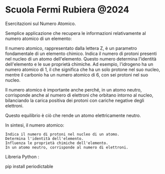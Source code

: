 # Scuola Fermi Rubiera @2024
Esercitazioni sul
Numero Atomico.

Semplice applicazione che recupera le informazioni
relativamente al numero atomico di un elemento:

Il numero atomico, rappresentato dalla lettera Z, è un parametro fondamentale di un elemento chimico.
Indica il numero di protoni presenti nel nucleo di un atomo dell'elemento. Questo numero determina l'identità dell'elemento e 
le sue proprietà chimiche. Ad esempio, l'idrogeno ha un numero atomico di 1, il che significa che ha un solo protone 
nel suo nucleo, mentre il carbonio ha un numero atomico di 6, con sei protoni nel suo nucleo.

Il numero atomico è importante anche perché, in un atomo neutro, corrisponde anche al numero di elettroni che orbitano intorno al nucleo, 
bilanciando la carica positiva dei protoni con cariche negative degli elettroni. 

Questo equilibrio è ciò che rende un atomo elettricamente neutro.

In sintesi, il numero atomico:

    Indica il numero di protoni nel nucleo di un atomo.
    Determina l'identità dell'elemento.
    Influenza le proprietà chimiche dell'elemento.
    In un atomo neutro, corrisponde al numero di elettroni.

Libreria Python :

pip install periodictable

